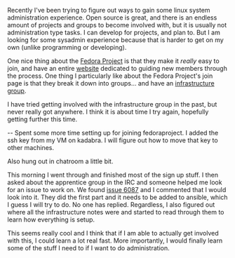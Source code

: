 Recently I've been trying to figure out ways to gain some linux system
administration experience. Open source is great, and there is an endless amount
of projects and groups to become involved with, but it is usually not
administration type tasks. I can develop for projects, and plan to. But I am
looking for some sysadmin experience because that is harder to get on my own
(unlike programming or developing).

One nice thing about the [Fedora Project](https://fedoraproject.org) is that
they make it *really* easy to join, and have an
entire [website](https://fedoraproject.org/wiki/Join) dedicated to guiding new
members through the process. One thing I particularly like about the Fedora
Project's join page is that they break it down into groups... and have
an [infrastructure group](https://fedoraproject.org/wiki/Infrastructure). 

I have tried getting involved with the infrastructure group in the past, but
never really got anywhere. I think it is about time I try again, hopefully
getting further this time. 

-- Spent some more time setting up for joining fedoraproject. I added the ssh
key from my VM on kadabra. I will figure out how to move that key to other
machines. 

Also hung out in chatroom a little bit.

This morning I went through and finished most of the sign up stuff. I then asked
about the apprentice group in the IRC and someone helped me look for an issue to
work on. We
found [issue 6087](https://pagure.io/fedora-infrastructure/issue/6087) and I
commented that I would look into it. They did the first part and it needs to be
added to ansible, which I guess I will try to do. No one has replied.
Regardless, I also figured out where all the infrastructure notes were and
started to read through them to learn how everything is setup. 

This seems really cool and I think that if I am able to actually get involved
with this, I could learn a lot real fast. More importantly, I would finally
learn some of the stuff I need to if I want to do administration. 
